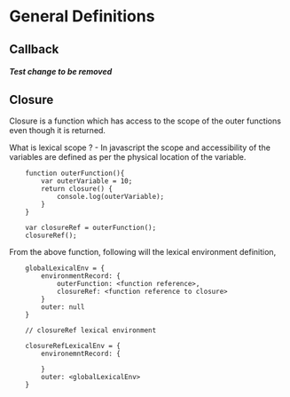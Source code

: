 # General Definitions

## Callback 

##### Test change to be removed

## Closure

Closure is a function which has access to the scope of the outer functions even though it is returned. 

What is lexical scope ? - In javascript the scope and accessibility of the variables are defined as per the physical location of the variable.

```
    function outerFunction(){
        var outerVariable = 10;
        return closure() {
            console.log(outerVariable);
        }
    }

    var closureRef = outerFunction();
    closureRef();
```
From the above function, following will the lexical environment definition,
```
    globalLexicalEnv = {
        environmentRecord: {
            outerFunction: <function reference>,
            closureRef: <function reference to closure>
        }
        outer: null
    }

    // closureRef lexical environment

    closureRefLexicalEnv = {
        environemntRecord: {
            
        }
        outer: <globalLexicalEnv>
    }
    
```

